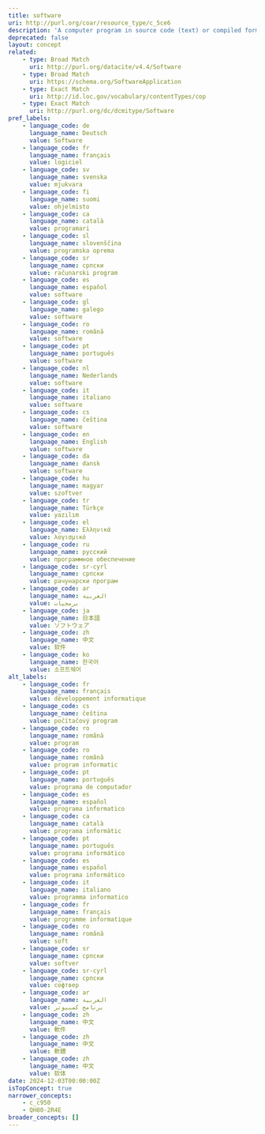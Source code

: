 ```yaml
---
title: software
uri: http://purl.org/coar/resource_type/c_5ce6
description: 'A computer program in source code (text) or compiled form. [Source: http://purl.org/dc/dcmitype/Software]'
deprecated: false
layout: concept
related:
    - type: Broad Match
      uri: http://purl.org/datacite/v4.4/Software
    - type: Broad Match
      uri: https://schema.org/SoftwareApplication
    - type: Exact Match
      uri: http://id.loc.gov/vocabulary/contentTypes/cop
    - type: Exact Match
      uri: http://purl.org/dc/dcmitype/Software
pref_labels:
    - language_code: de
      language_name: Deutsch
      value: Software
    - language_code: fr
      language_name: français
      value: logiciel
    - language_code: sv
      language_name: svenska
      value: mjukvara
    - language_code: fi
      language_name: suomi
      value: ohjelmisto
    - language_code: ca
      language_name: català
      value: programari
    - language_code: sl
      language_name: slovenščina
      value: programska oprema
    - language_code: sr
      language_name: српски
      value: računarski program
    - language_code: es
      language_name: español
      value: software
    - language_code: gl
      language_name: galego
      value: software
    - language_code: ro
      language_name: română
      value: software
    - language_code: pt
      language_name: português
      value: software
    - language_code: nl
      language_name: Nederlands
      value: software
    - language_code: it
      language_name: italiano
      value: software
    - language_code: cs
      language_name: čeština
      value: software
    - language_code: en
      language_name: English
      value: software
    - language_code: da
      language_name: dansk
      value: software
    - language_code: hu
      language_name: magyar
      value: szoftver
    - language_code: tr
      language_name: Türkçe
      value: yazılım
    - language_code: el
      language_name: Ελληνικά
      value: λογισμικό
    - language_code: ru
      language_name: русский
      value: программное обеспечение
    - language_code: sr-cyrl
      language_name: српски
      value: рачунарски програм
    - language_code: ar
      language_name: العربية
      value: برمجيات
    - language_code: ja
      language_name: 日本語
      value: ソフトウェア
    - language_code: zh
      language_name: 中文
      value: 软件
    - language_code: ko
      language_name: 한국어
      value: 소프트웨어
alt_labels:
    - language_code: fr
      language_name: français
      value: développement informatique
    - language_code: cs
      language_name: čeština
      value: počítačový program
    - language_code: ro
      language_name: română
      value: program
    - language_code: ro
      language_name: română
      value: program informatic
    - language_code: pt
      language_name: português
      value: programa de computador
    - language_code: es
      language_name: español
      value: programa informatico
    - language_code: ca
      language_name: català
      value: programa informàtic
    - language_code: pt
      language_name: português
      value: programa informático
    - language_code: es
      language_name: español
      value: programa informático
    - language_code: it
      language_name: italiano
      value: programma informatico
    - language_code: fr
      language_name: français
      value: programme informatique
    - language_code: ro
      language_name: română
      value: soft
    - language_code: sr
      language_name: српски
      value: softver
    - language_code: sr-cyrl
      language_name: српски
      value: софтвер
    - language_code: ar
      language_name: العربية
      value: برنامج كمبيوتر
    - language_code: zh
      language_name: 中文
      value: 軟件
    - language_code: zh
      language_name: 中文
      value: 軟體
    - language_code: zh
      language_name: 中文
      value: 软体
date: 2024-12-03T00:00:00Z
isTopConcept: true
narrower_concepts:
    - c_c950
    - QH80-2R4E
broader_concepts: []
---
```


